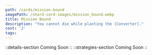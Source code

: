 ```yaml
---
path: /cards/mission-bound
imagePath: /shard-card-images/mission_bound.webp
title: Mission Bound
description: "You cannot die while planting the [Converter]."
cost: '2'
tags:
---
```

::details-section
Coming Soon
::
::strategies-section
Coming Soon
::
